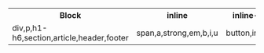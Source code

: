 <table>
  <tr>
    <th>Block</th>
    <th>inline</th>
    <th>inline-block</th>
  </tr>
  <tr>
    <td> div,p,h1-h6,section,article,header,footer </td>
    <td> span,a,strong,em,b,i,u </td>
    <td> button,input,img </td>
  </tr>
</table>
